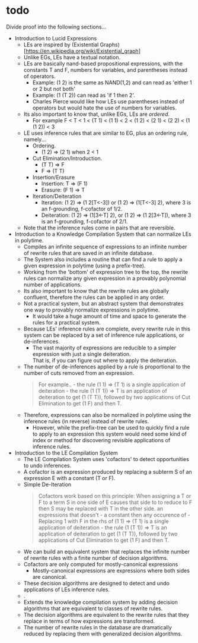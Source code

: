 # todo

Divide proof into the following sections...
- Introduction to Lucid Expressions
	- LEs are inspired by (Existential Graphs)[https://en.wikipedia.org/wiki/Existential_graph]
	- Unlike EGs, LEs have a textual notation.
	- LEs are basically nand-based propositional expressions, with the constants T and F, numbers for variables, and parentheses instead of operators.   
		- Example: (1 2) is the same as NAND(1,2) and can read as 'either 1 or 2 but not both' 
		- Example: (1 (T 2)) can read as 'if 1 then 2'.
		- Charles Pierce would like how LEs use parentheses instead of operators but would hate the use of numbers for variables. 
	- Its also important to know that, unlike EGs, LEs are *ordered*.
		-  For example F < T < 1 < (T 1) < (1 1) < 2 < (1 2) < (2 1) < (2 2) < (1 (1 2)) < 3
	- LE uses inference rules that are similar to EG, plus an ordering rule, namely...
		- Ordering.  
			- (1 2) => (2 1) when 2 < 1
		- Cut Elimination/Introduction.  
			- (T T) => F
			- F => (T T)
		- Insertion/Erasure
			- Insertion: T => (F 1)
			- Erasure: (F 1) => T
		- Iteration/Deiteration
			- Iteration: (1 2) => (1 2[T<-3]) or (1 2) => (1[T<-3] 2), where 3 is an f-grounding, f-cofactor of 1/2.
			- Deiteration: (1 2) => (1[3<-T] 2), or (1 2) => (1 2[3<-T]), where 3 is an f-grounding, f-cofactor of 2/1.
	- Note that the inference rules come in pairs that are reversible.  
- Introduction to a Knowledge Compilation System that can normalize LEs in polytime. 
	- Compiles an infinite sequence of expressions to an infinite number of rewrite rules that are saved in an infinite database.  
	- The System also includes a routine that can find a rule to apply a given expression in polytime (using a prefix-tree).  
	- Working from the 'bottom' of expression tree to the top, the rewrite rules can normalize any given expression in a provably polynomial number of applications.  
	- Its also important to know that the rewrite rules are globally confluent, therefore the rules can be applied in any order.  
	- Not a practical system, but an abstract system that demonstrates one way to provably normalize expressions in polytime.  
		- It would take a huge amount of time and space to generate the rules for a practical system.
	- Because LEs' inference rules are complete, every rewrite rule in this system can be replaced by a set of inference rule applications, or de-inferences.  
		- The vast majority of expressions are reducible to a simpler expression with just a single deiteration.  
			That is, if you can figure out where to apply the deiteration.
	- The number of de-inferences applied by a rule is proportional to the number of cuts removed from an expression.
		> For example..
			- the rule (1 1) => (T 1) is a single application of deiteration
			- the rule (1 (T 1)) => T is an application of deiteration to get (1 (T T)), 
				followed by two applications of Cut Elimination to get (1 F) and then T.
	- Therefore, expressions can also be normalized in polytime using the inference rules (in reverse) instead of rewrite rules.   
		- However, while the prefix-tree can be used to quickly find a rule to apply to an expression this system would need 
			some kind of index or method for discovering revisible applications of inference rules.  
- Introduction to the LE Compilation System
	- The LE Compilation System uses 'cofactors' to detect opportunities to undo inferences.  
	- A cofactor is an expression produced by replacing a subterm S of an expression E with a constant (T or F).
	- Simple De-Iteration 
		> Cofactors work based on this principle: When assigning a T or F to a term S in one side of E causes that side to 
			to reduce to F then S may be replaced with T in the other side.
			an expressions that doesn't - a constant then any occurence of 
			- Replacing 1 with F in the rhs of (1 1) => (T 1) is a single application of deiteration
			- the rule (1 (T 1)) => T is an application of deiteration to get (1 (T T)), 
				followed by two applications of Cut Elimination to get (1 F) and then T.
	- We can build an equivalent system that replaces the infinite number of rewrite rules with a finite number of decision algorithms.  
	- Cofactors are only computed for mostly-canonical expressions 
		- Mostly-canonical expressions are expressions where both sides are canonical.
	- These decision algorithms are designed to detect and undo applications of LEs inference rules.
	- .
	- Extends the knowledge compilation system by adding decision algorithms that are equivalent to classes of rewrite rules.  
    - The decision algorithms are equivalent to the rewrite rules that they replace in terms of how expressions are transformed.  
	- The number of rewrite rules in the database are dramatically reduced by replacing them with generalized decision algorithms.  
